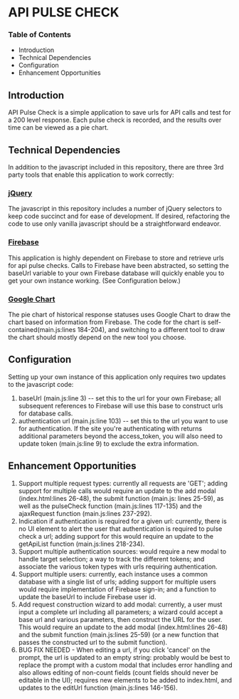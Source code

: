 API PULSE CHECK
===============

### Table of Contents
* Introduction
* Technical Dependencies
* Configuration
* Enhancement Opportunities

Introduction
------------
API Pulse Check is a simple application to save urls for API calls and test for a 200 level response. Each pulse check is recorded, and the results over time can be viewed as a pie chart.

Technical Dependencies
----------------------
In addition to the javascript included in this repository, there are three 3rd party tools that enable this application to work correctly:

### [jQuery](https://jquery.com)

The javascript in this repository includes a number of jQuery selectors to keep code succinct and for ease of development. If desired, refactoring the code to use only vanilla javascript should be a straightforward endeavor.


### [Firebase](https://firebase.google.com)

This application is highly dependent on Firebase to store and retrieve urls for api pulse checks. Calls to Firebase have been abstracted, so setting the baseUrl variable to your own Firebase database will quickly enable you to get your own instance working. (See Configuration below.)


### [Google Chart](https://developers.google.com/chart/)

The pie chart of historical response statuses uses Google Chart to draw the chart based on information from Firebase. The code for the chart is self-contained(main.js:lines 184-204), and switching to a different tool to draw the chart should mostly depend on the new tool you choose.


Configuration
-------------
Setting up your own instance of this application only requires two updates to the javascript code:

1. baseUrl (main.js:line 3) -- set this to the url for your own Firebase; all subsequent references to Firebase will use this base to construct urls for database calls.
2. authentication url (main.js:line 103) -- set this to the url you want to use for authentication. If the site you're authenticating with returns additional parameters beyond the access_token, you will also need to update token (main.js:line 9) to exclude the extra information.


Enhancement Opportunities
-------------------------
1. Support multiple request types: currently all requests are 'GET'; adding support for multiple calls would require an update to the add modal (index.html:lines 26-48), the submit function (main.js: lines 25-59), as well as the pulseCheck function (main.js:lines 117-135) and the ajaxRequest function (main.js:lines 237-292).
2. Indication if authentication is required for a given url: currently, there is no UI element to alert the user that authentication is required to pulse check a url; adding support for this would require an update to the getApiList function (main.js:lines 218-234).
3. Support multiple authentication sources: would require a new modal to handle target selection; a way to track the different tokens; and associate the various token types with urls requiring authentication.
4. Support multiple users: currently, each instance uses a common database with a single list of urls; adding support for multiple users would require implementation of Firebase sign-in; and a function to update the baseUrl to include Firebase user id.
5. Add request construction wizard to add modal: currently, a user must input a complete url including all parameters; a wizard could accept a base url and various parameters, then construct the URL for the user. This would require an update to the add modal (index.html:lines 26-48) and the submit function (main.js:lines 25-59) (or a new function that passes the constructed url to the submit function).
6. BUG FIX NEEDED - When editing a url, if you click 'cancel' on the prompt, the url is updated to an empty string: probably would be best to replace the prompt with a custom modal that includes error handling and also allows editing of non-count fields (count fields should never be editable in the UI); requires new elements to be added to index.html, and updates to the editUrl function (main.js:lines 146-156).
